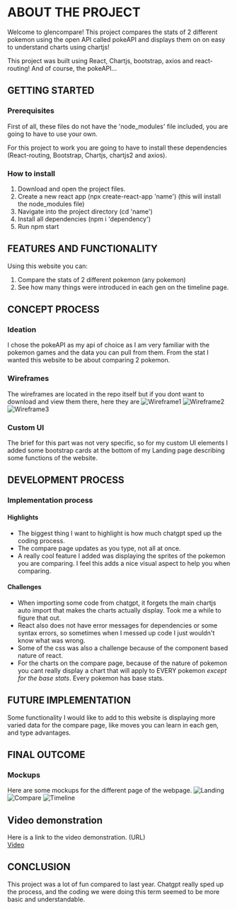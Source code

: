 # ABOUT THE PROJECT

Welcome to glencompare! This project compares the stats of 2 different pokemon using the open API called pokeAPI and displays them on on easy to understand charts using chartjs!

This project was built using React, Chartjs, bootstrap, axios and react-routing! And of course, the pokeAPI...


## GETTING STARTED

### Prerequisites

First of all, these files do not have the 'node_modules' file included, you are going to have to use your own.

For this project to work you are going to have to install these dependencies (React-routing, Bootstrap, Chartjs, chartjs2 and axios).

### How to install

1. Download and open the project files.
2. Create a new react app (npx create-react-app 'name') (this will install the node_modules file)
3. Navigate into the project directory (cd 'name')
4. Install all dependencies (npm i 'dependency')
5. Run npm start


## FEATURES AND FUNCTIONALITY

Using this website you can:
1. Compare the stats of 2 different pokemon (any pokemon)
2. See how many things were introduced in each gen on the timeline page.


## CONCEPT PROCESS

### Ideation

I chose the pokeAPI as my api of choice as I am very familiar with the pokemon games and the data you can pull from them. From the stat I wanted this website to be about comparing 2 pokemon.

### Wireframes

The wireframes are located in the repo itself but if you dont want to download and view them there, here they are 
![Wireframe1](https://github.com/GlenDorner221358/GlenCompare.co.za/blob/main/DV200%20Landing%20dashboard%20low%20fidelity.png)
![Wireframe2](https://github.com/GlenDorner221358/GlenCompare.co.za/blob/main/DV200%20Timeline%20page%20low%20fidelity.png)
![Wireframe3](https://github.com/GlenDorner221358/GlenCompare.co.za/blob/main/DV200%20Comparison%20page%20low%20fidelity.png)

### Custom UI

The brief for this part was not very specific, so for my custom UI elements I added some bootstrap cards at the bottom of my Landing page describing some functions of the website.


## DEVELOPMENT PROCESS

### Implementation process

#### Highlights

* The biggest thing I want to highlight is how much chatgpt sped up the coding process.
* The compare page updates as you type, not all at once.
* A really cool feature I added was displaying the sprites of the pokemon you are comparing. I feel this adds a nice visual aspect to help you when comparing.

#### Challenges

* When importing some code from chatgpt, it forgets the main chartjs auto import that makes the charts actually display. Took me a while to figure that out.
* React also does not have error messages for dependencies or some syntax errors, so sometimes when I messed up code I just wouldn't know what was wrong.
* Some of the css was also a challenge because of the component based nature of react.
* For the charts on the compare page, because of the nature of pokemon you cant really display a chart that will apply to EVERY pokemon *except for the base stats*. Every pokemon has base stats.


## FUTURE IMPLEMENTATION

Some functionality I would like to add to this website is displaying more varied data for the compare page, like moves you can learn in each gen, and type advantages.


## FINAL OUTCOME

### Mockups

Here are some mockups for the different page of the webpage. 
![Landing](https://github.com/GlenDorner221358/GlenCompare.co.za/blob/main/Mockups/Landing%20mockup.png)
![Compare](https://github.com/GlenDorner221358/GlenCompare.co.za/blob/main/Mockups/Compare%20mockup.png)
![Timeline](https://github.com/GlenDorner221358/GlenCompare.co.za/blob/main/Mockups/Timeline%20mockup.png)

## Video demonstration

Here is a link to the video demonstration.
(URL) <br>
[Video](URL)


## CONCLUSION

This project was a lot of fun compared to last year. Chatgpt really sped up the process, and the coding we were doing this term seemed to be more basic and understandable.
